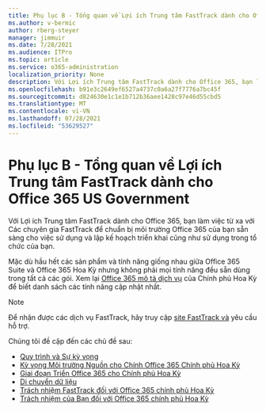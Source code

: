 ```yaml
---
title: Phụ lục B - Tổng quan về Lợi ích Trung tâm FastTrack dành cho Office 365 US Government
ms.author: v-bermic
author: rberg-steyer
manager: jimmuir
ms.date: 7/28/2021
ms.audience: ITPro
ms.topic: article
ms.service: o365-administration
localization_priority: None
description: Với Lợi ích Trung tâm FastTrack dành cho Office 365, bạn làm việc từ xa với Các chuyên gia FastTrack để chuẩn bị môi trường Office 365 của bạn sẵn sàng cho việc sử dụng và lập kế hoạch triển khai cũng như sử dụng trong tổ chức của bạn.
ms.openlocfilehash: b91e3c2649ef6527a4737c0a6a27f7776a7bc45f
ms.sourcegitcommit: d824630e1c1e1b712b36aee1428c97e46d55cbd5
ms.translationtype: MT
ms.contentlocale: vi-VN
ms.lasthandoff: 07/28/2021
ms.locfileid: "53629527"
---
```

# <a name="appendix-b---fasttrack-center-benefit-overview-for-office-365-us-government"></a>Phụ lục B - Tổng quan về Lợi ích Trung tâm FastTrack dành cho Office 365 US Government

Với Lợi ích Trung tâm FastTrack dành cho Office 365, bạn làm việc từ xa với Các chuyên gia FastTrack để chuẩn bị môi trường Office 365 của bạn sẵn sàng cho việc sử dụng và lập kế hoạch triển khai cũng như sử dụng trong tổ chức của bạn. 
  
Mặc dù hầu hết các sản phẩm và tính năng giống nhau giữa Office 365 Suite và Office 365 Hoa Kỳ nhưng không phải mọi tính năng đều sẵn dùng trong tất cả các gói. Xem lại [Office 365 mô tả dịch vụ](https://aka.ms/aboutgovcloud) của Chính phủ Hoa Kỳ để biết danh sách các tính năng cập nhật nhất.

> [!NOTE]
> Để nhận được các dịch vụ FastTrack, hãy truy cập [site FastTrack và](https://go.microsoft.com/fwlink/?linkid=780698) yêu cầu hỗ trợ.  

Chúng tôi đề cập đến các chủ đề sau:
- [Quy trình và Sự kỳ vọng](process-and-expectations.md) 
- [Kỳ vọng Môi trường Nguồn cho Chính Office 365 Chính phủ Hoa Kỳ](US-Gov-appendix-source-environment-expectations.md)   
- [Giai đoạn Triển Office 365 cho Chính phủ Hoa Kỳ](US-Gov-appendix-onboarding-and-migration.md)
- [Di chuyển dữ liệu](data-migration.md)    
- [Trách nhiệm FastTrack đối với Office 365 chính phủ Hoa Kỳ](US-Gov-appendix-fasttrack-responsibilities.md)   
- [Trách nhiệm của Bạn đối với Office 365 chính phủ Hoa Kỳ](US-Gov-appendix-your-responsibilities.md)    

